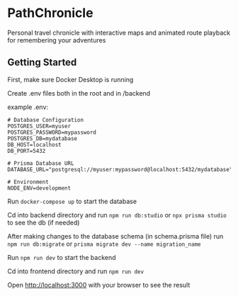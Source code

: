 # PathChronicle

Personal travel chronicle with interactive maps and animated route playback for remembering your adventures

## Getting Started

First, make sure Docker Desktop is running

Create .env files both in the root and in /backend

example .env:

```
# Database Configuration
POSTGRES_USER=myuser
POSTGRES_PASSWORD=mypassword
POSTGRES_DB=mydatabase
DB_HOST=localhost
DB_PORT=5432

# Prisma Database URL
DATABASE_URL="postgresql://myuser:mypassword@localhost:5432/mydatabase"

# Environment
NODE_ENV=development
```

Run `docker-compose up` to start the database

Cd into backend directory and run `npm run db:studio` or `npx prisma studio` to see the db (if needed)

After making changes to the database schema (in schema.prisma file) run `npm run db:migrate` or `prisma migrate dev --name migration_name`

Run `npm run dev` to start the backend

Cd into frontend directory and run `npm run dev`

Open [http://localhost:3000](http://localhost:3000) with your browser to see the result
